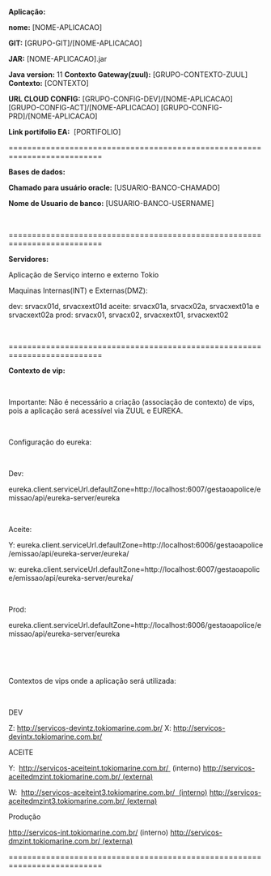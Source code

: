 
**Aplicação:** 

**nome:** [NOME-APLICACAO]

**GIT:** [GRUPO-GIT]/[NOME-APLICACAO]

**JAR:** [NOME-APLICACAO].jar

**Java version:** 11
**Contexto Gateway(zuul):** [GRUPO-CONTEXTO-ZUUL]
**Contexto:** [CONTEXTO]

**URL CLOUD CONFIG:** 
[GRUPO-CONFIG-DEV]/[NOME-APLICACAO]
[GRUPO-CONFIG-ACT]/[NOME-APLICACAO]
[GRUPO-CONFIG-PRD]/[NOME-APLICACAO]

**Link portifolio EA:**  [PORTIFOLIO]

==========================================================================

**Bases de dados:**

**Chamado para usuário oracle:** [USUARIO-BANCO-CHAMADO]

**Nome de Usuario de banco:** [USUARIO-BANCO-USERNAME]

 

==========================================================================

**Servidores:**

Aplicação de Serviço interno e externo Tokio

Maquinas Internas(INT) e Externas(DMZ):

dev: srvacx01d, srvacxext01d
aceite: srvacx01a, srvacx02a, srvacxext01a e srvacxext02a
prod: srvacx01, srvacx02, srvacxext01, srvacxext02

 

==========================================================================

**Contexto de vip:**

 

Importante: Não é necessário a criação (associação de contexto) de vips, pois a aplicação será acessível via ZUUL e EUREKA.

 

Configuração do eureka:

 

Dev:

eureka.client.serviceUrl.defaultZone=http://localhost:6007/gestaoapolice/emissao/api/eureka-server/eureka

 

Aceite:

Y: eureka.client.serviceUrl.defaultZone=http://localhost:6006/gestaoapolice/emissao/api/eureka-server/eureka/

w: eureka.client.serviceUrl.defaultZone=http://localhost:6007/gestaoapolice/emissao/api/eureka-server/eureka/

 

Prod:

eureka.client.serviceUrl.defaultZone=http://localhost:6006/gestaoapolice/emissao/api/eureka-server/eureka

 

 

Contextos de vips onde a aplicação será utilizada:

 

DEV

Z: http://servicos-devintz.tokiomarine.com.br/
X: http://servicos-devintx.tokiomarine.com.br/
 

ACEITE

Y: 
http://servicos-aceiteint.tokiomarine.com.br/  (interno)
http://servicos-aceitedmzint.tokiomarine.com.br/ (externa)
 

W: 
http://servicos-aceiteint3.tokiomarine.com.br/  (interno)
http://servicos-aceitedmzint3.tokiomarine.com.br/ (externa)
 

Produção

http://servicos-int.tokiomarine.com.br/ (interno)
http://servicos-dmzint.tokiomarine.com.br/ (externa)
 

==========================================================================
